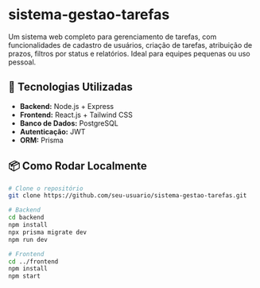 # sistema-gestao-tarefas
Um sistema web completo para gerenciamento de tarefas, com funcionalidades de cadastro de usuários, criação de tarefas, atribuição de prazos, filtros por status e relatórios. Ideal para equipes pequenas ou uso pessoal.
## 🚀 Tecnologias Utilizadas
- **Backend:** Node.js + Express
- **Frontend:** React.js + Tailwind CSS
- **Banco de Dados:** PostgreSQL
- **Autenticação:** JWT
- **ORM:** Prisma

## 📦 Como Rodar Localmente

```bash
# Clone o repositório
git clone https://github.com/seu-usuario/sistema-gestao-tarefas.git

# Backend
cd backend
npm install
npx prisma migrate dev
npm run dev

# Frontend
cd ../frontend
npm install
npm start
